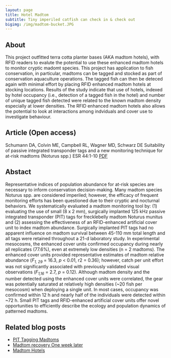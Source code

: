 ```yaml
---
layout: page
title: Hotel Madtom
subtitle: Tiny imperiled catfish can check in & check out
bigimg: /img/madtom-bucket.JPG
---
```


## About

This project outfitted terra cotta planter bases (AKA madtom hotels), with RFID readers to evalute the potential to use
these enhanced madtom hotels to monitor cryptic madomt species. This project has application to 
fish conservation, in particular, madtoms can be tagged and stocked as part of conservation aquaculture
operations. The tagged fish can then be deteced again with minimal effort by placing RFID enhanced
madtom hotels at stocking locations. Results of the study indicate that use of hotels, indexed by 
hotel occupancy (i.e., detection of a tagged fish in the hotel) and number of unique tagged fish detected were
related to the known madtom density especially at lower densities. The RFID enhanced madtom hotels also
allows the potential to look at interactions among indviduals and cover use to investigate behaviour. 


## Article (Open access)

Schumann DA, Colvin ME, Campbell RL, Wagner MD, Schwarz DE
Suitability of passive integrated transponder tags and a new monitoring technique for at-risk madtoms (Noturus spp.)
ESR 44:1-10 [PDF](https://www.int-res.com/articles/esr2021/44/n044p001.pdf)

## Abstact

Representative indices of population abundance for at-risk species are necessary to inform conservation decision-making. Many madtom species Noturus spp. are considered imperiled; however, the efficacy of frequent monitoring efforts has been questioned due to their cryptic and nocturnal behaviors. We systematically evaluated a madtom monitoring tool by: (1) evaluating the use of small (8 x 2 mm), surgically implanted 125 kHz passive integrated transponder (PIT) tags for frecklebelly madtom Noturus munitus and (2) assessing the effectiveness of an RFID-enhanced artificial cover unit to index madtom abundance. Surgically implanted PIT tags had no apparent influence on madtom survival between 45-110 mm total length and all tags were retained throughout a 21-d laboratory study. In experimental mesocosms, the enhanced cover units confirmed occupancy during nearly all replicates (77.6%), even at extremely low densities (n = 2 madtoms). The enhanced cover units provided representative estimates of madtom relative abundance (_F<sub>1, 29</sub>_ = 16.3, _p_ < 0.01, r2 = 0.36); however, catch per unit effort was not significantly associated with previously validated visual observations (_F<sub>1,16</sub>_ = 2.7, _p_ = 0.12). Although madtom density and the number detected using the enhanced cover units were correlated, the gear was potentially saturated at relatively high densities (~20 fish per mesocosm) when deploying a single unit. In most cases, occupancy was confirmed within 12 h and nearly half of the individuals were detected within ~72 h. Small PIT tags and RFID-enhanced artificial cover units offer novel opportunities to efficiently describe the ecology and population dynamics of patterned madtoms. 



## Related blog posts

* [PIT Tagging Madtoms](http://mcolvin.github.io/2018-10-04-Madtom-Tagging/)
* [Madtom recovery One week later](https://mcolvin.github.io/2018-10-11-madtom/)
* [Madtom Hotels](http://mcolvin.github.io/2018-11-09-madtom-2/)

